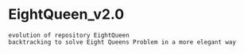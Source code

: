 # EightQueen_v2.0
	evolution of repository EightQueen
	backtracking to solve Eight Queens Problem in a more elegant way
